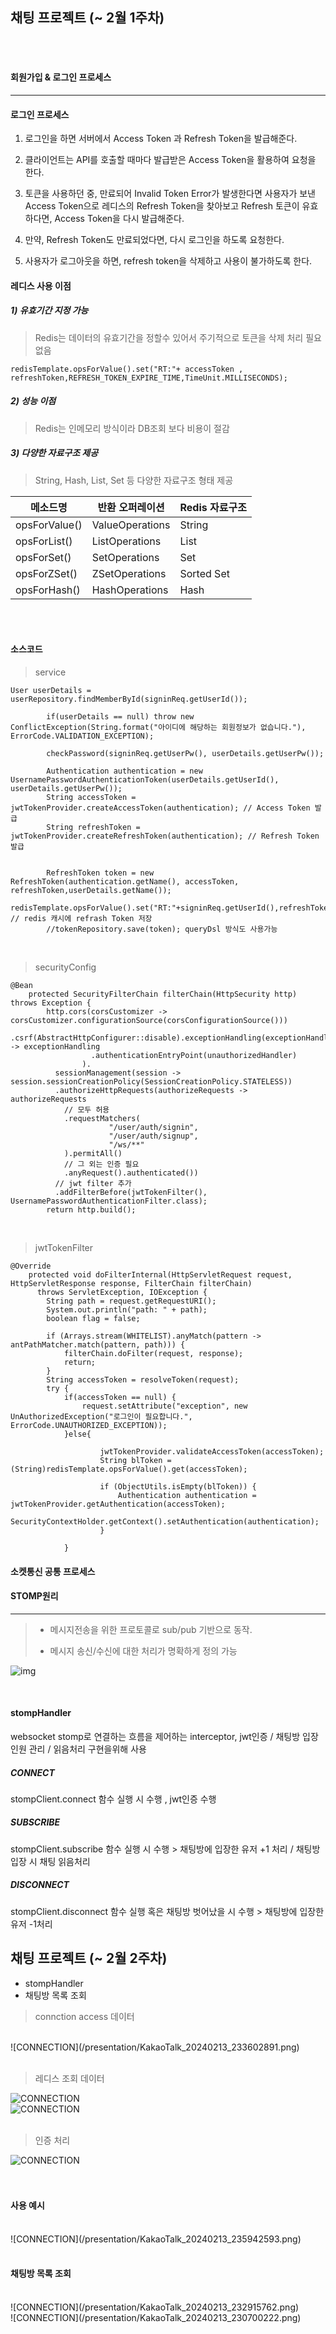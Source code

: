 ## 채팅 프로젝트 (~ 2월 1주차)


<br>

<br>

#### 회원가입 & 로그인 프로세스

---

#### 로그인 프로세스

1. 로그인을 하면 서버에서 Access Token 과 Refresh Token을 발급해준다. 

2. 클라이언트는 API를 호출할 때마다 발급받은 Access Token을 활용하여 요청을 한다.

3. 토큰을 사용하던 중, 만료되어 Invalid Token Error가 발생한다면 사용자가 보낸 Access Token으로 레디스의 Refresh Token을 찾아보고 Refresh 토큰이 유효하다면, Access Token을 다시 발급해준다.

4. 만약, Refresh Token도 만료되었다면, 다시 로그인을 하도록 요청한다.

5. 사용자가 로그아웃을 하면, refresh token을 삭제하고 사용이 불가하도록 한다.

#### 레디스 사용 이점

##### 1) 유효기간 지정 가능

> Redis는 데이터의 유효기간을 정할수 있어서 주기적으로 토큰을 삭제 처리 필요 없음


```
redisTemplate.opsForValue().set("RT:"+ accessToken , refreshToken,REFRESH_TOKEN_EXPIRE_TIME,TimeUnit.MILLISECONDS); 
```
##### 2) 성능 이점

> Redis는 인메모리 방식이라 DB조회 보다 비용이 절감

##### 3) 다양한 자료구조 제공

> String, Hash, List, Set 등 다양한 자료구조 형태 제공

메소드명|	반환 오퍼레이션|	Redis 자료구조
|------|---|---|
|opsForValue()|	ValueOperations|	String
|opsForList()|	ListOperations|	List
|opsForSet()|	SetOperations|	Set
|opsForZSet()|	ZSetOperations|	Sorted Set
|opsForHash()|	HashOperations|	Hash

<br>

<br>

#### 소스코드

>service

```
User userDetails = userRepository.findMemberById(signinReq.getUserId());
		
        if(userDetails == null) throw new ConflictException(String.format("아이디에 해당하는 회원정보가 없습니다."), ErrorCode.VALIDATION_EXCEPTION);
        
        checkPassword(signinReq.getUserPw(), userDetails.getUserPw());
        
        Authentication authentication = new UsernamePasswordAuthenticationToken(userDetails.getUserId(), userDetails.getUserPw());
        String accessToken = jwtTokenProvider.createAccessToken(authentication); // Access Token 발급
        String refreshToken = jwtTokenProvider.createRefreshToken(authentication); // Refresh Token 발급
        

        RefreshToken token = new RefreshToken(authentication.getName(), accessToken, refreshToken,userDetails.getName()); 
        redisTemplate.opsForValue().set("RT:"+signinReq.getUserId(),refreshToken,REFRESH_TOKEN_EXPIRE_TIME,TimeUnit.MILLISECONDS); // redis 캐시에 refrash Token 저장
        //tokenRepository.save(token); queryDsl 방식도 사용가능
```

<br>

>securityConfig

```
@Bean
    protected SecurityFilterChain filterChain(HttpSecurity http) throws Exception {
        http.cors(corsCustomizer -> corsCustomizer.configurationSource(corsConfigurationSource()))
          .csrf(AbstractHttpConfigurer::disable).exceptionHandling(exceptionHandling -> exceptionHandling
                  .authenticationEntryPoint(unauthorizedHandler)
                ).
          sessionManagement(session -> session.sessionCreationPolicy(SessionCreationPolicy.STATELESS))
          .authorizeHttpRequests(authorizeRequests -> authorizeRequests
            // 모두 허용
            .requestMatchers(
            		  "/user/auth/signin", 
            	      "/user/auth/signup",
            	      "/ws/**"
            ).permitAll()
            // 그 외는 인증 필요
            .anyRequest().authenticated())
          // jwt filter 추가
          .addFilterBefore(jwtTokenFilter(), UsernamePasswordAuthenticationFilter.class);
        return http.build();
```

<br>

>jwtTokenFilter

```
@Override
    protected void doFilterInternal(HttpServletRequest request, HttpServletResponse response, FilterChain filterChain)
      throws ServletException, IOException {
        String path = request.getRequestURI();
        System.out.println("path: " + path);
        boolean flag = false;

        if (Arrays.stream(WHITELIST).anyMatch(pattern -> antPathMatcher.match(pattern, path))) {
            filterChain.doFilter(request, response);
            return;
        }
        String accessToken = resolveToken(request);
        try {
            if(accessToken == null) {
                request.setAttribute("exception", new UnAuthorizedException("로그인이 필요합니다.", ErrorCode.UNAUTHORIZED_EXCEPTION));
            }else{
               
                    jwtTokenProvider.validateAccessToken(accessToken);
                    String blToken = (String)redisTemplate.opsForValue().get(accessToken);
                  
                    if (ObjectUtils.isEmpty(blToken)) {
                        Authentication authentication = jwtTokenProvider.getAuthentication(accessToken);
                        SecurityContextHolder.getContext().setAuthentication(authentication);
                    }
                
            }
```

#### 소켓통신 공통 프로세스

#### STOMP원리

---

> - 메시지전송을 위한 프로토콜로 sub/pub 기반으로 동작.
>
> - 메시지 송신/수신에 대한 처리가 명확하게 정의 가능
>


![img](https://images.velog.io/images/qkrqudcks7/post/264cb065-2213-439f-a78b-86ce1f93c8f9/image.png)

<br>



#### stompHandler

websocket stomp로 연결하는 흐름을 제어하는 interceptor, jwt인증 / 채팅방 입장인원 관리 / 읽음처리 구현을위해 사용

##### CONNECT

stompClient.connect 함수 실행 시 수행 , jwt인증 수행







##### SUBSCRIBE

 stompClient.subscribe 함수 실행 시 수행 > 채팅방에 입장한 유저 +1 처리 / 채팅방입장 시 채팅 읽음처리 






##### DISCONNECT

 stompClient.disconnect 함수 실행 혹은 채팅방 벗어났을 시 수행 > 채팅방에 입장한 유저 -1처리





## 채팅 프로젝트 (~ 2월 2주차)

- stompHandler
- 채팅방 목록 조회

> connction access 데이터

<br>
![CONNECTION](/presentation/KakaoTalk_20240213_233602891.png)
<br><br>


> 레디스 조회 데이터


![CONNECTION](/presentation/KakaoTalk_20240213_213231829.png)
<br>
![CONNECTION](/presentation/KakaoTalk_20240213_213839098.png)
<br><br>

> 인증 처리


![CONNECTION](/presentation/KakaoTalk_20240213_222752554.png)
<br><br><br>


#### 사용 예시

<br>
![CONNECTION](/presentation/KakaoTalk_20240213_235942593.png)
<br><br>

#### 채팅방 목록 조회

<br>
![CONNECTION](/presentation/KakaoTalk_20240213_232915762.png)
<br>
![CONNECTION](/presentation/KakaoTalk_20240213_230700222.png)
<br>





